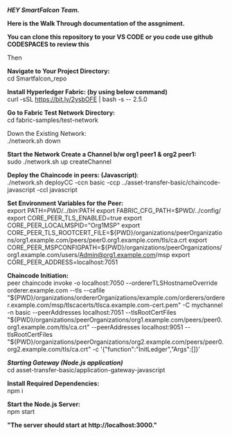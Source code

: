 ***HEY SmartFalcon Team.***

**Here is the Walk Through documentation of the assgniment.**

**You can clone this repository to your VS CODE or you code use github CODESPACES to review this**

Then

**Navigate to Your Project Directory:** <br>
cd Smartfalcon_repo 

**Install Hyperledger Fabric: (by using below command)** <br>
curl -sSL https://bit.ly/2ysbOFE | bash -s -- 2.5.0

**Go to Fabric Test Network Directory:**<br>
cd fabric-samples/test-network

Down the Existing Network: <br>
./network.sh down

**Start the Network Create a Channel b/w org1 peer1 & org2 peer1:** <br>
sudo ./network.sh up createChannel

**Deploy the Chaincode in peers: (Javascript)**: <br>
./network.sh deployCC -ccn basic -ccp ../asset-transfer-basic/chaincode-javascript -ccl javascript

**Set Environment Variables for the Peer:** <br>
export PATH=${PWD}/../bin:$PATH export FABRIC_CFG_PATH=$PWD/../config/ export CORE_PEER_TLS_ENABLED=true export CORE_PEER_LOCALMSPID="Org1MSP" export CORE_PEER_TLS_ROOTCERT_FILE=${PWD}/organizations/peerOrganizations/org1.example.com/peers/peer0.org1.example.com/tls/ca.crt export CORE_PEER_MSPCONFIGPATH=${PWD}/organizations/peerOrganizations/org1.example.com/users/Admin@org1.example.com/msp export CORE_PEER_ADDRESS=localhost:7051

**Chaincode Initiation:** <br>
peer chaincode invoke -o localhost:7050 --ordererTLSHostnameOverride orderer.example.com --tls --cafile "${PWD}/organizations/ordererOrganizations/example.com/orderers/orderer.example.com/msp/tlscacerts/tlsca.example.com-cert.pem" -C mychannel -n basic --peerAddresses localhost:7051 --tlsRootCertFiles "${PWD}/organizations/peerOrganizations/org1.example.com/peers/peer0.org1.example.com/tls/ca.crt" --peerAddresses localhost:9051 --tlsRootCertFiles "${PWD}/organizations/peerOrganizations/org2.example.com/peers/peer0.org2.example.com/tls/ca.crt" -c '{"function":"InitLedger","Args":[]}'


***Starting Gateway (Node.js application)*** <br>
cd asset-transfer-basic/application-gateway-javascript

**Install Required Dependencies:** <br>
npm i

**Start the Node.js Server:** <br>
npm start

**"The server should start at http://localhost:3000."**